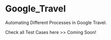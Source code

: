 # Google_Travel
Automating Different Processes in Google Travel.

Check all Test Cases here >> Coming Soon!
